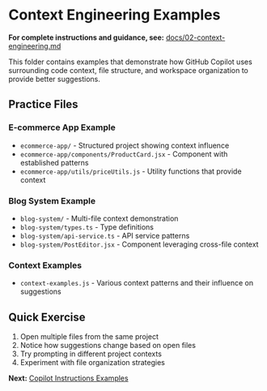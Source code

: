 # Context Engineering Examples

**For complete instructions and guidance, see:** [docs/02-context-engineering.md](../../docs/02-context-engineering.md)

This folder contains examples that demonstrate how GitHub Copilot uses surrounding code context, file structure, and workspace organization to provide better suggestions.

## Practice Files

### E-commerce App Example
- `ecommerce-app/` - Structured project showing context influence
- `ecommerce-app/components/ProductCard.jsx` - Component with established patterns
- `ecommerce-app/utils/priceUtils.js` - Utility functions that provide context

### Blog System Example
- `blog-system/` - Multi-file context demonstration
- `blog-system/types.ts` - Type definitions
- `blog-system/api-service.ts` - API service patterns
- `blog-system/PostEditor.jsx` - Component leveraging cross-file context

### Context Examples
- `context-examples.js` - Various context patterns and their influence on suggestions

## Quick Exercise

1. Open multiple files from the same project
2. Notice how suggestions change based on open files
3. Try prompting in different project contexts
4. Experiment with file organization strategies

**Next:** [Copilot Instructions Examples](../copilot-instructions/)